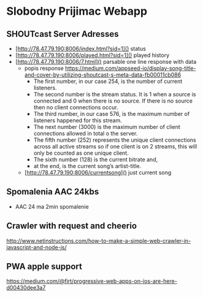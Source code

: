# Slobodny Prijimac Webapp

## SHOUTcast Server Adresses
- [http://78.47.79.190:8006/index.html?sid=1]() status
- [http://78.47.79.190:8006/played.html?sid=1]() played history
- [http://78.47.79.190:8006/7.html]() parsable one line response with data
    - popis response https://medium.com/appseed-io/display-song-title-and-cover-by-utilizing-shoutcast-s-meta-data-fb00011cb086
        - The first number, in our case 254, is the number of current listeners.
        - The second number is the stream status. It is 1 when a source is connected and 0 when there is no source. If there is no source then no client connections occur.
        - The third number, in our case 576, is the maximum number of listeners happened for this stream.
        - The next number (3000) is the maximum number of client connections allowed in total o the server.
        - The fifth number (252) represents the unique client connections across all active streams so if one client is on 2 streams, this will only be counted as one unique client.
        - The sixth number (128) is the current bitrate and,
        - at the end, is the current song’s artist-title.
     - [http://78.47.79.190:8006/currentsong]() just current song


## Spomalenia AAC 24kbs
- AAC 24 ma 2min spomalenie

## Crawler with request and cheerio
http://www.netinstructions.com/how-to-make-a-simple-web-crawler-in-javascript-and-node-js/

## PWA apple support 
https://medium.com/@firt/progressive-web-apps-on-ios-are-here-d00430dee3a7

